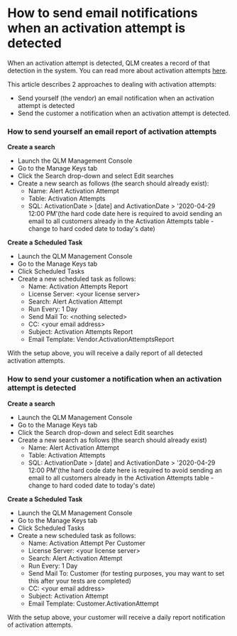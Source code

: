 # How to send email notifications when an activation attempt is detected

When an activation attempt is detected, QLM creates a record of that detection in the system. You can read more about activation attempts [here](../../how-to/fraud-detection-illegal-computers-and-activation-attempts.md).

This article describes 2 approaches to dealing with activation attempts:&#x20;

* Send yourself (the vendor) an email notification when an activation attempt is detected
* Send the customer a notification when an activation attempt is detected.

### How to send yourself an email report of activation attempts

**Create a search**

* Launch the QLM Management Console&#x20;
* Go to the Manage Keys tab
* Click the Search drop-down and select Edit searches
* Create a new search as follows (the search should already exist):
  * Name: Alert Activation Attempt
  * Table: Activation Attempts
  * SQL: ActivationDate > \[date] and ActivationDate > '2020-04-29 12:00 PM'(the hard code date here is required to avoid sending an email to all customers already in the Activation Attempts table - change to hard coded date to today's date)

**Create a Scheduled Task**

* Launch the QLM Management Console&#x20;
* Go to the Manage Keys tab
* Click Scheduled Tasks
* Create a new scheduled task as follows:
  * Name: Activation Attempts Report
  * License Server: \<your license server>
  * Search: Alert Activation Attempt
  * Run Every: 1 Day
  * Send Mail To: \<nothing selected>
  * CC: \<your email address>
  * Subject: Activation Attempts Report
  * Email Template: Vendor.ActivationAttemptsReport

With the setup above, you will receive a daily report of all detected activation attempts.

### How to send your customer a notification when an activation attempt is detected

**Create a search**

* Launch the QLM Management Console&#x20;
* Go to the Manage Keys tab
* Click the Search drop-down and select Edit searches
* Create a new search as follows (the search should already exist)
  * Name: Alert Activation Attempt
  * Table: Activation Attempts
  * SQL: ActivationDate > \[date] and ActivationDate > '2020-04-29 12:00 PM'(the hard code date here is required to avoid sending an email to all customers already in the Activation Attempts table - change to hard coded date to today's date)

**Create a Scheduled Task**

* Launch the QLM Management Console&#x20;
* Go to the Manage Keys tab
* Click Scheduled Tasks
* Create a new scheduled task as follows:
  * Name: Activation Attempt Per Customer
  * License Server: \<your license server>
  * Search: Alert Activation Attempt
  * Run Every: 1 Day
  * Send Mail To: Customer (for testing purposes, you may want to set this after your tests are completed)
  * CC: \<your email address>
  * Subject: Activation Attempt
  * Email Template: Customer.ActivationAttempt

With the setup above, your customer will receive a daily report notification of activation attempts.

